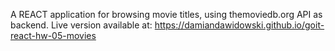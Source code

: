 
A REACT application for browsing movie titles, using themoviedb.org API as backend.
Live version available at: https://damiandawidowski.github.io/goit-react-hw-05-movies 